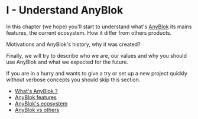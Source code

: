 # I - Understand AnyBlok

In this chapter (we hope) you'll start to understand what's [AnyBlok][AnyBlok]
its mains features, the current ecosystem. How it differ from others products.

Motivations and AnyBlok's history, why it was created?

Finally, we will try to describe who we are, our values and why you
should use AnyBlok and what we expected for the future.

If you are in a hurry and wants to give a try or set up a new project
quickly without verbose concepts you should skip this section.

* [What's AnyBlok ?](./01_what_is_it.md)
* [AnyBlok features](./02_main_features.md)
* [AnyBlok's ecosystem](./03_ecosystem.md)
* [AnyBlok vs others](./04_versus_others.md)

[comment]: <> (TODO: Add historic and why anyblok)

[AnyBlok]: https://github.com/AnyBlok/AnyBlok
[sqlalchemy]: http://www.sqlalchemy.org/
